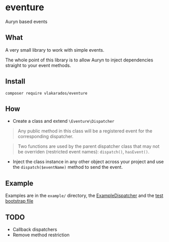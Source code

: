 # eventure
Auryn based events

## What

A very small library to work with simple events.

The whole point of this library is to allow Auryn to inject dependencies straight to your event methods.

## Install

    composer require vlakarados/eventure

## How

+ Create a class and extend `\Eventure\Dispatcher`

> Any public method in this class will be a registered event for the corresponding dispatcher.

> Two functions are used by the parent dispatcher class that may not be overriden (restricted event names): `dispatch()`, `hasEvent()`.

+ Inject the class instance in any other object across your project and use the `dispatch($eventName)` method to send the event. 

## Example

Examples are in the `example/` directory, the [ExampleDispatcher](example/ExampleDispatcher.php) and the [test bootstrap file](example/test.php)


## TODO

+ Callback dispatchers
+ Remove method restriction
